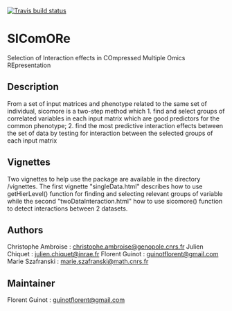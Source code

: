 [![Travis build status](https://travis-ci.org/jchiquet/sicomore-pkg.svg?branch=master)](https://travis-ci.org/jchiquet/sicomore-pkg)

# SIComORe
Selection of Interaction effects in COmpressed Multiple Omics REpresentation

## Description 
From a set of input matrices and phenotype related to the
    same set of individual, sicomore is a two-step method which 
    1. find and select groups of correlated variables in each input matrix
    which are good predictors for the common phenotype; 2. find the most
    predictive interaction effects between the set of data by testing for
    interaction between the selected groups of each input matrix

## Vignettes

Two vignettes to help use the package are available in the directory /vignettes. The first vignette "singleData.html" describes how to use getHierLevel() function for finding and selecting relevant groups of variable while the second "twoDataInteraction.html" how to use sicomore() function to detect interactions between 2 datasets.

## Authors
Christophe Ambroise : christophe.ambroise@genopole.cnrs.fr
Julien Chiquet : julien.chiquet@inrae.fr 
Florent Guinot : guinotflorent@gmail.com
Marie Szafranski : marie.szafranski@math.cnrs.fr

## Maintainer
Florent Guinot : guinotflorent@gmail.com
